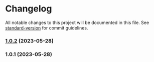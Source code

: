 # Changelog

All notable changes to this project will be documented in this file. See [standard-version](https://github.com/conventional-changelog/standard-version) for commit guidelines.

### [1.0.2](https://github.com/ndotcom/ppurio/compare/v1.0.1...v1.0.2) (2023-05-28)

### 1.0.1 (2023-05-28)

